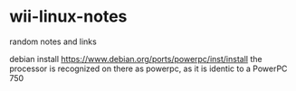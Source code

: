 # wii-linux-notes
random notes and links

debian install
https://www.debian.org/ports/powerpc/inst/install
the processor is recognized on there as powerpc, as it is identic to a PowerPC 750

